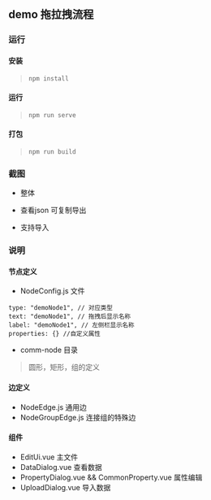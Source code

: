 ## demo 拖拉拽流程
### 运行
#### 安装
> `npm install`
#### 运行
> `npm run serve`
#### 打包
> `npm run build`

### 截图

- 整体


- 查看json 可复制导出


- 支持导入



### 说明
#### 节点定义
- NodeConfig.js 文件
```
type: "demoNode1", // 对应类型
text: "demoNode1", // 拖拽后显示名称
label: "demoNode1", // 左侧栏显示名称
properties: {} //自定义属性
```
- comm-node 目录
> 圆形，矩形，组的定义
#### 边定义
- NodeEdge.js  通用边
- NodeGroupEdge.js 连接组的特殊边
#### 组件
- EditUi.vue 主文件
- DataDialog.vue 查看数据
- PropertyDialog.vue && CommonProperty.vue 属性编辑
- UploadDialog.vue 导入数据

